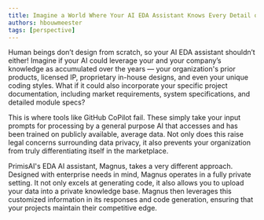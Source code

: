 ```yaml
---
title: Imagine a World Where Your AI EDA Assistant Knows Every Detail of YOUR Project
authors: hbouwmeester
tags: [perspective]
---
```

<!-- ![](./img/cover-image.jpg) -->

<!-- truncate -->

Human beings don’t design from scratch, so your AI EDA assistant shouldn’t either! Imagine if your AI could leverage your and your company’s knowledge as accumulated over the years — your organization's prior products, licensed IP, proprietary in-house designs, and even your unique coding styles. What if it could also incorporate your specific project documentation, including market requirements, system specifications, and detailed module specs?
 
This is where tools like GitHub CoPilot fail. These simply take your input prompts for processing by a general purpose AI that accesses and has been trained on publicly available, average data. Not only does this raise legal concerns surrounding data privacy, it also prevents your organization from truly differentiating itself in the marketplace.
 
PrimisAI's EDA AI assistant, Magnus, takes a very different approach. Designed with enterprise needs in mind, Magnus operates in a fully private setting. It not only excels at generating code, it also allows you to upload your data into a private knowledge base. Magnus then leverages this customized information in its responses and code generation, ensuring that your projects maintain their competitive edge.


